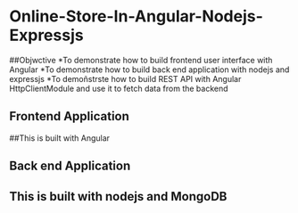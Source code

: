 # Online-Store-In-Angular-Nodejs-Expressjs

##Objwctive
*To demonstrate how to build frontend user 
interface with Angular
*To demonstrate how to build back end application 
with nodejs and expressjs
*To demoñstrste how to build REST API  with 
Angular HttpClientModule and
use it to fetch data from the backend

## Frontend Application
##This is built with Angular

## Back end Application
## This is built with nodejs and MongoDB
